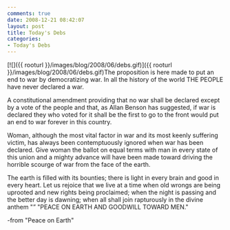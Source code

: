 ```yaml
---
comments: true
date: 2008-12-21 08:42:07
layout: post
title: Today's Debs
categories:
- Today's Debs
---
```


[![]({{ rooturl }}/images/blog/2008/06/debs.gif)]({{ rooturl }}/images/blog/2008/06/debs.gif)The proposition is here made to put an end to war by democratizing war. In all the history of the world THE PEOPLE have never declared a war.<!-- more -->

A constitutional amendment providing that no war shall be declared except by a vote of the people and that, as Allan Benson has suggested, if war is declared they who voted for it shall be the first to go to the front would put an end to war forever in this country.

Woman, although the most vital factor in war and its most keenly suffering victim, has always been contemptuously ignored when war has been declared. Give woman the ballot on equal terms with man in
every state of this union and a mighty advance will have been made toward driving the horrible scourge
of war from the face of the earth.

The earth is filled with its bounties; there is light in every brain and good in every heart. Let us rejoice that we live at a time when old wrongs are being uprooted and new rights being proclaimed; when the night is passing and the better day is dawning; when all shall join rapturously in the divine anthem "” "PEACE ON EARTH AND GOODWILL TOWARD MEN."


-from "Peace on Earth"

